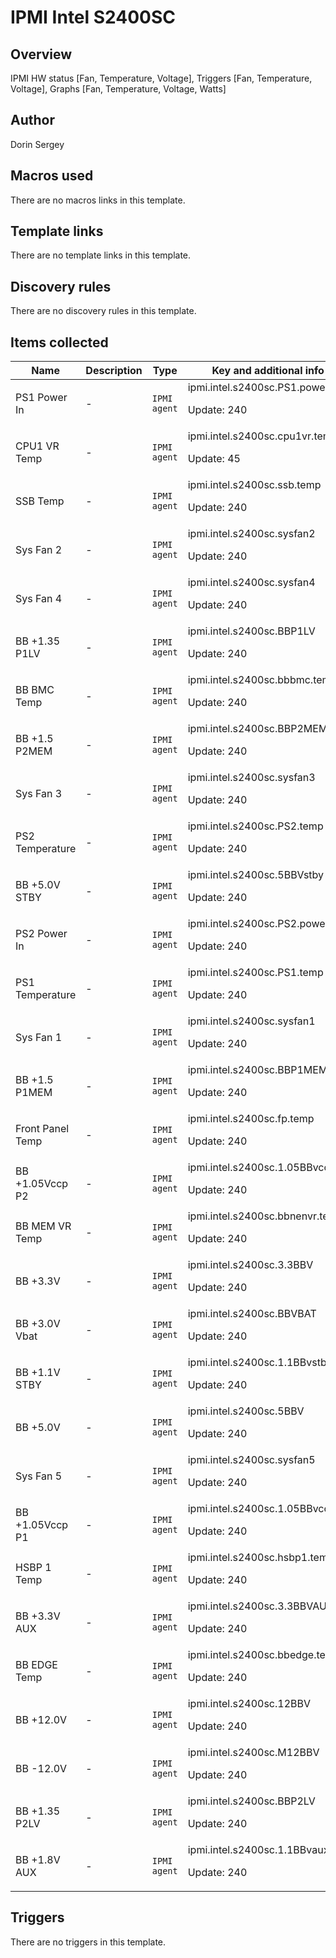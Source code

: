 # IPMI Intel S2400SC

## Overview

IPMI HW status [Fan, Temperature, Voltage], Triggers [Fan, Temperature, Voltage], Graphs [Fan, Temperature, Voltage, Watts]



## Author

Dorin Sergey

## Macros used

There are no macros links in this template.

## Template links

There are no template links in this template.

## Discovery rules

There are no discovery rules in this template.

## Items collected

|Name|Description|Type|Key and additional info|
|----|-----------|----|----|
|PS1 Power In|<p>-</p>|`IPMI agent`|ipmi.intel.s2400sc.PS1.powerin<p>Update: 240</p>|
|CPU1 VR Temp|<p>-</p>|`IPMI agent`|ipmi.intel.s2400sc.cpu1vr.temp<p>Update: 45</p>|
|SSB Temp|<p>-</p>|`IPMI agent`|ipmi.intel.s2400sc.ssb.temp<p>Update: 240</p>|
|Sys Fan 2|<p>-</p>|`IPMI agent`|ipmi.intel.s2400sc.sysfan2<p>Update: 240</p>|
|Sys Fan 4|<p>-</p>|`IPMI agent`|ipmi.intel.s2400sc.sysfan4<p>Update: 240</p>|
|BB +1.35 P1LV|<p>-</p>|`IPMI agent`|ipmi.intel.s2400sc.BBP1LV<p>Update: 240</p>|
|BB BMC Temp|<p>-</p>|`IPMI agent`|ipmi.intel.s2400sc.bbbmc.temp<p>Update: 240</p>|
|BB +1.5 P2MEM|<p>-</p>|`IPMI agent`|ipmi.intel.s2400sc.BBP2MEM<p>Update: 240</p>|
|Sys Fan 3|<p>-</p>|`IPMI agent`|ipmi.intel.s2400sc.sysfan3<p>Update: 240</p>|
|PS2 Temperature|<p>-</p>|`IPMI agent`|ipmi.intel.s2400sc.PS2.temp<p>Update: 240</p>|
|BB +5.0V STBY|<p>-</p>|`IPMI agent`|ipmi.intel.s2400sc.5BBVstby<p>Update: 240</p>|
|PS2 Power In|<p>-</p>|`IPMI agent`|ipmi.intel.s2400sc.PS2.powerin<p>Update: 240</p>|
|PS1 Temperature|<p>-</p>|`IPMI agent`|ipmi.intel.s2400sc.PS1.temp<p>Update: 240</p>|
|Sys Fan 1|<p>-</p>|`IPMI agent`|ipmi.intel.s2400sc.sysfan1<p>Update: 240</p>|
|BB +1.5 P1MEM|<p>-</p>|`IPMI agent`|ipmi.intel.s2400sc.BBP1MEM<p>Update: 240</p>|
|Front Panel Temp|<p>-</p>|`IPMI agent`|ipmi.intel.s2400sc.fp.temp<p>Update: 240</p>|
|BB +1.05Vccp P2|<p>-</p>|`IPMI agent`|ipmi.intel.s2400sc.1.05BBvccpp2<p>Update: 240</p>|
|BB MEM VR Temp|<p>-</p>|`IPMI agent`|ipmi.intel.s2400sc.bbnenvr.temp<p>Update: 240</p>|
|BB +3.3V|<p>-</p>|`IPMI agent`|ipmi.intel.s2400sc.3.3BBV<p>Update: 240</p>|
|BB +3.0V Vbat|<p>-</p>|`IPMI agent`|ipmi.intel.s2400sc.BBVBAT<p>Update: 240</p>|
|BB +1.1V STBY|<p>-</p>|`IPMI agent`|ipmi.intel.s2400sc.1.1BBvstby<p>Update: 240</p>|
|BB +5.0V|<p>-</p>|`IPMI agent`|ipmi.intel.s2400sc.5BBV<p>Update: 240</p>|
|Sys Fan 5|<p>-</p>|`IPMI agent`|ipmi.intel.s2400sc.sysfan5<p>Update: 240</p>|
|BB +1.05Vccp P1|<p>-</p>|`IPMI agent`|ipmi.intel.s2400sc.1.05BBvccpp1<p>Update: 240</p>|
|HSBP 1 Temp|<p>-</p>|`IPMI agent`|ipmi.intel.s2400sc.hsbp1.temp<p>Update: 240</p>|
|BB +3.3V AUX|<p>-</p>|`IPMI agent`|ipmi.intel.s2400sc.3.3BBVAUX<p>Update: 240</p>|
|BB EDGE Temp|<p>-</p>|`IPMI agent`|ipmi.intel.s2400sc.bbedge.temp<p>Update: 240</p>|
|BB +12.0V|<p>-</p>|`IPMI agent`|ipmi.intel.s2400sc.12BBV<p>Update: 240</p>|
|BB -12.0V|<p>-</p>|`IPMI agent`|ipmi.intel.s2400sc.M12BBV<p>Update: 240</p>|
|BB +1.35 P2LV|<p>-</p>|`IPMI agent`|ipmi.intel.s2400sc.BBP2LV<p>Update: 240</p>|
|BB +1.8V AUX|<p>-</p>|`IPMI agent`|ipmi.intel.s2400sc.1.1BBvaux<p>Update: 240</p>|
## Triggers

There are no triggers in this template.

